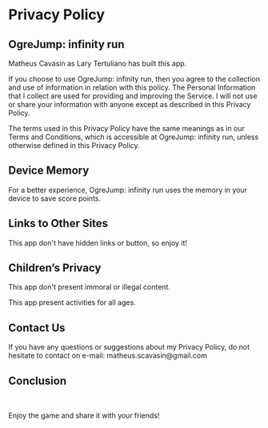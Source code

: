 <html>
<head>
    <meta charset="UTF-8">

</head>
<body>
<h1>Privacy Policy</h1>
<h2>OgreJump: infinity run</h2>

<p>Matheus Cavasin as Lary Tertuliano has built this app.</p>

<p>If you choose to use OgreJump: infinity run, then you agree to the collection and use of information in
    relation with this policy. The Personal Information that I collect are used for providing and
    improving the Service. I will not use or share your information with anyone except as described
    in this Privacy Policy.</p>
<p>The terms used in this Privacy Policy have the same meanings as in our Terms and Conditions,
    which is accessible at OgreJump: infinity run, unless otherwise defined in this Privacy Policy.</p>

<h2>Device Memory</h2>
<p>For a better experience, OgreJump: infinity run uses the memory in your device to save score points.</p>

<h2>Links to Other Sites</h2>
<p>This app don't have hidden links or button, so enjoy it!</p>

<h2>Children’s Privacy</h2>
<p>This app don't present immoral or illegal content.</p>
<p>This app present activities for all ages.</p>

 
<h2>Contact Us</h2>
<p>If you have any questions or suggestions about my Privacy Policy, do not hesitate to contact
    on e-mail: matheus.scavasin@gmail.com</p>

<h2>Conclusion</h2><br>
<p>
Enjoy the game and share it with your friends!</p>
</body>
</html>
